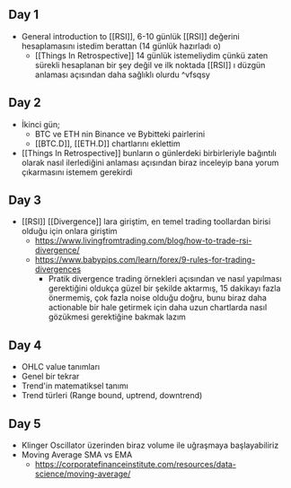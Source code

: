 ## Day 1
- General introduction to [[RSI]], 6-10 günlük [[RSI]] değerini hesaplamasını istedim berattan (14 günlük hazırladı o)
	- [[Things In Retrospective]] 14 günlük istemeliydim çünkü zaten sürekli hesaplanan bir şey değil ve ilk noktada [[RSI]] ı düzgün anlaması açısından daha sağlıklı olurdu ^vfsqsy

## Day 2
- İkinci gün;
	- BTC ve ETH nin Binance ve Bybitteki pairlerini
	- [[BTC.D]], [[ETH.D]] chartlarını eklettim
- [[Things In Retrospective]] bunların o günlerdeki birbirleriyle bağıntılı olarak nasıl ilerlediğini anlaması açısından biraz inceleyip bana yorum çıkarmasını istemem gerekirdi

## Day 3
- [[RSI]] [[Divergence]] lara giriştim, en temel trading toollardan birisi olduğu için onlara giriştim
	- https://www.livingfromtrading.com/blog/how-to-trade-rsi-divergence/
	- https://www.babypips.com/learn/forex/9-rules-for-trading-divergences
		- Pratik divergence trading örnekleri açısından ve nasıl yapılması gerektiğini oldukça güzel bir şekilde aktarmış, 15 dakikayı fazla önermemiş, çok fazla noise olduğu doğru, bunu biraz daha actionable bir hale getirmek için daha uzun chartlarda nasıl gözükmesi gerektiğine bakmak lazım

## Day 4 
- OHLC value tanımları
- Genel bir tekrar
- Trend'in matematiksel tanımı
- Trend türleri (Range bound, uptrend, downtrend)

## Day 5
- Klinger Oscillator üzerinden biraz volume ile uğraşmaya başlayabiliriz
- Moving Average SMA vs EMA 
	- https://corporatefinanceinstitute.com/resources/data-science/moving-average/